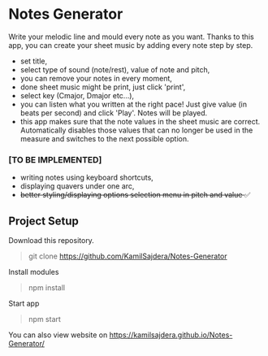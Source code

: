 # Notes Generator

Write your melodic line and mould every note as you want. Thanks to this app, you can create your sheet music by adding every note step by step. 

- set title,
- select type of sound (note/rest), value of note and pitch,
- you can remove your notes in every moment,
- done sheet music might be print, just click 'print',
- select key (Cmajor, Dmajor etc...),
- you can listen what you written at the right pace! Just give value (in beats per second) and click 'Play'. Notes will be played.
- this app makes sure that the note values ​​in the sheet music are correct. Automatically disables those values ​​that can no longer be used in the measure and switches to the next possible option.

### [TO BE IMPLEMENTED]
- writing notes using keyboard shortcuts,
- displaying quavers under one arc,
- <s> better styling/displaying options selection menu in pitch and value </s> ✅

## Project Setup

Download this repository.
>  git clone https://github.com/KamilSajdera/Notes-Generator

Install modules
> npm install

Start app
> npm start


You can also view website on https://kamilsajdera.github.io/Notes-Generator/

